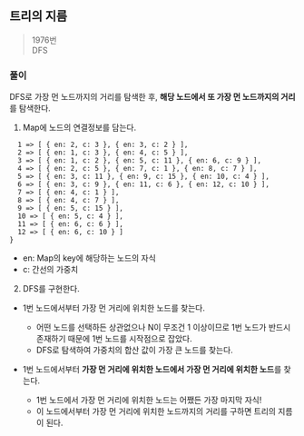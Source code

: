 ## 트리의 지름

> 1976번  
> DFS

### 풀이

DFS로 가장 먼 노드까지의 거리를 탐색한 후, **해당 노드에서 또 가장 먼 노드까지의 거리**를 탐색한다.

1. Map에 노드의 연결정보를 담는다.

```
  1 => [ { en: 2, c: 3 }, { en: 3, c: 2 } ],
  2 => [ { en: 1, c: 3 }, { en: 4, c: 5 } ],
  3 => [ { en: 1, c: 2 }, { en: 5, c: 11 }, { en: 6, c: 9 } ],
  4 => [ { en: 2, c: 5 }, { en: 7, c: 1 }, { en: 8, c: 7 } ],
  5 => [ { en: 3, c: 11 }, { en: 9, c: 15 }, { en: 10, c: 4 } ],
  6 => [ { en: 3, c: 9 }, { en: 11, c: 6 }, { en: 12, c: 10 } ],
  7 => [ { en: 4, c: 1 } ],
  8 => [ { en: 4, c: 7 } ],
  9 => [ { en: 5, c: 15 } ],
  10 => [ { en: 5, c: 4 } ],
  11 => [ { en: 6, c: 6 } ],
  12 => [ { en: 6, c: 10 } ]
}
```

- en: Map의 key에 해당하는 노드의 자식
- c: 간선의 가중치

2. DFS를 구현한다.

- 1번 노드에서부터 가장 먼 거리에 위치한 노드를 찾는다.

  - 어떤 노드를 선택하든 상관없으나 N이 무조건 1 이상이므로 1번 노드가 반드시 존재하기 때문에 1번 노드를 시작점으로 잡았다.
  - DFS로 탐색하여 가중치의 합산 값이 가장 큰 노드를 찾는다.

- 1번 노드에서부터 **가장 먼 거리에 위치한 노드에서 가장 먼 거리에 위치한 노드**를 찾는다.
  - 1번 노드에서 가장 먼 거리에 위치한 노드는 어쨌든 가장 마지막 자식!
  - 이 노드에서부터 가장 먼 거리에 위치한 노드까지의 거리를 구하면 트리의 지름이 된다.
